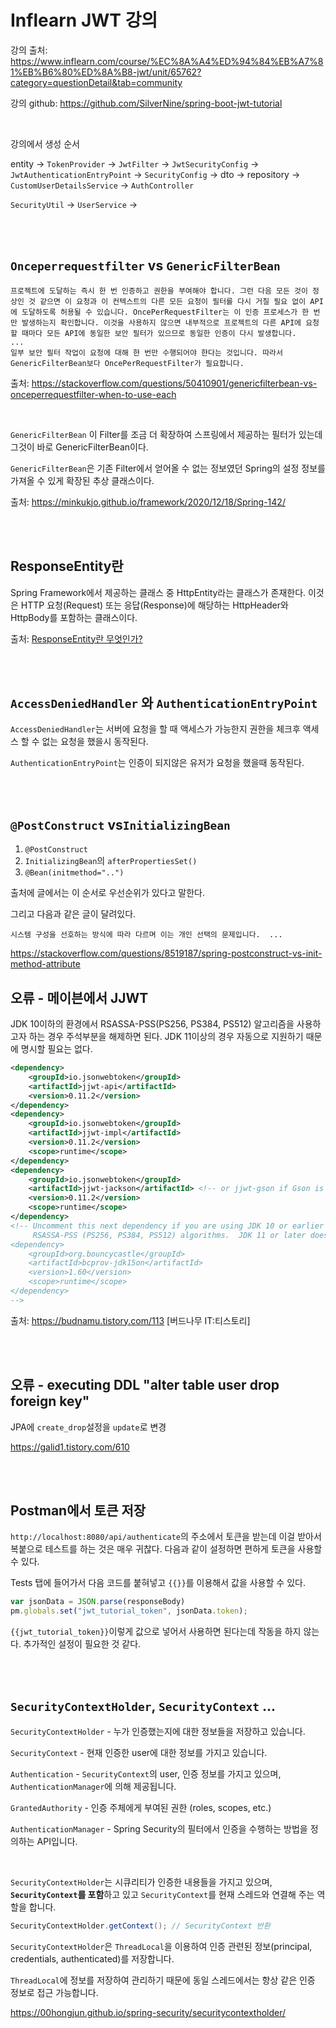 # Inflearn JWT 강의

강의 출처: https://www.inflearn.com/course/%EC%8A%A4%ED%94%84%EB%A7%81%EB%B6%80%ED%8A%B8-jwt/unit/65762?category=questionDetail&tab=community

강의 github: https://github.com/SilverNine/spring-boot-jwt-tutorial

<br>

강의에서 생성 순서

entity -> `TokenProvider` -> `JwtFilter` -> `JwtSecurityConfig` -> `JwtAuthenticationEntryPoint` -> `SecurityConfig` -> dto -> repository -> `CustomUserDetailsService` -> `AuthController`

`SecurityUtil` -> `UserService` -> 

<br>
<br>

## `Onceperrequestfilter` vs `GenericFilterBean`

```
프로젝트에 도달하는 즉시 한 번 인증하고 권한을 부여해야 합니다. 그런 다음 모든 것이 정상인 것 같으면 이 요청과 이 컨텍스트의 다른 모든 요청이 필터를 다시 거칠 필요 없이 API에 도달하도록 허용될 수 있습니다. OncePerRequestFilter는 이 인증 프로세스가 한 번만 발생하는지 확인합니다. 이것을 사용하지 않으면 내부적으로 프로젝트의 다른 API에 요청할 때마다 모든 API에 동일한 보안 필터가 있으므로 동일한 인증이 다시 발생합니다.
...
일부 보안 필터 작업이 요청에 대해 한 번만 수행되어야 한다는 것입니다. 따라서 GenericFilterBean보다 OncePerRequestFilter가 필요합니다.
```

출처: https://stackoverflow.com/questions/50410901/genericfilterbean-vs-onceperrequestfilter-when-to-use-each

<br>

`GenericFilterBean`
이 Filter를 조금 더 확장하여 스프링에서 제공하는 필터가 있는데 그것이 바로 GenericFilterBean이다.

`GenericFilterBean`은 기존 Filter에서 얻어올 수 없는 정보였던 Spring의 설정 정보를 가져올 수 있게 확장된 추상 클래스이다.

출처: https://minkukjo.github.io/framework/2020/12/18/Spring-142/

<br>
<br>

## ResponseEntity란

Spring Framework에서 제공하는 클래스 중 HttpEntity라는 클래스가 존재한다. 이것은 HTTP 요청(Request) 또는 응답(Response)에 해당하는 HttpHeader와 HttpBody를 포함하는 클래스이다.

출처: [ResponseEntity란 무엇인가?](https://devlog-wjdrbs96.tistory.com/182)

<br>
<br>

## `AccessDeniedHandler` 와 `AuthenticationEntryPoint`

`AccessDeniedHandler`는 서버에 요청을 할 때 액세스가 가능한지 권한을 체크후 액세스 할 수 없는 요청을 했을시 동작된다.

`AuthenticationEntryPoint`는 인증이 되지않은 유저가 요청을 했을때 동작된다.

<br>
<br>

## `@PostConstruct` vs`InitializingBean`

1. `@PostConstruct`
2. `InitializingBean`의 `afterPropertiesSet()`
3. `@Bean(initmethod="..")`

출처에 글에서는 이 순서로 우선순위가 있다고 말한다. 

그리고 다음과 같은 글이 달려있다.
```
시스템 구성을 선호하는 방식에 따라 다르며 이는 개인 선택의 문제입니다.  ...
```

https://stackoverflow.com/questions/8519187/spring-postconstruct-vs-init-method-attribute

## 오류 - 메이븐에서 JJWT
JDK 10이하의 환경에서 RSASSA-PSS(PS256, PS384, PS512) 알고리즘을 사용하고자 하는 경우 주석부분을 해제하면 된다. JDK 11이상의 경우 자동으로 지원하기 때문에 명시할 필요는 없다.

```xml
<dependency>
    <groupId>io.jsonwebtoken</groupId>
    <artifactId>jjwt-api</artifactId>
    <version>0.11.2</version>
</dependency>
<dependency>
    <groupId>io.jsonwebtoken</groupId>
    <artifactId>jjwt-impl</artifactId>
    <version>0.11.2</version>
    <scope>runtime</scope>
</dependency>
<dependency>
    <groupId>io.jsonwebtoken</groupId>
    <artifactId>jjwt-jackson</artifactId> <!-- or jjwt-gson if Gson is preferred -->
    <version>0.11.2</version>
    <scope>runtime</scope>
</dependency>
<!-- Uncomment this next dependency if you are using JDK 10 or earlier and you also want to use 
     RSASSA-PSS (PS256, PS384, PS512) algorithms.  JDK 11 or later does not require it for those algorithms:
<dependency>
    <groupId>org.bouncycastle</groupId>
    <artifactId>bcprov-jdk15on</artifactId>
    <version>1.60</version>
    <scope>runtime</scope>
</dependency>
-->

```

출처: https://budnamu.tistory.com/113 [버드나무 IT:티스토리]

<br>
<br>

## 오류 - executing DDL "alter table user drop foreign key"

JPA에 `create_drop`설정을 `update`로 변경

https://galid1.tistory.com/610

<br>
<br>

## Postman에서 토큰 저장
`http://localhost:8080/api/authenticate`의 주소에서 토큰을 받는데 이걸 받아서 복붙으로 테스트를 하는 것은 매우 귀찮다. 다음과 같이 설정하면 편하게 토큰을 사용할 수 있다.

Tests 탭에 들어가서 다음 코드를 붙혀넣고 `{{}}`를 이용해서 값을 사용할 수 있다.
```js
var jsonData = JSON.parse(responseBody)
pm.globals.set("jwt_tutorial_token", jsonData.token);
```

`{{jwt_tutorial_token}}`이렇게 값으로 넣어서 사용하면 된다는데 작동을 하지 않는다. 추가적인 설정이 필요한 것 같다.

<br>
<br>

## `SecurityContextHolder`, `SecurityContext` ...

`SecurityContextHolder` - 누가 인증했는지에 대한 정보들을 저장하고 있습니다.

`SecurityContext` - 현재 인증한 user에 대한 정보를 가지고 있습니다.

`Authentication` - `SecurityContext`의 user, 인증 정보를 가지고 있으며, `AuthenticationManager`에 의해 제공됩니다.

`GrantedAuthority` - 인증 주체에게 부여된 권한 (roles, scopes, etc.)

`AuthenticationManager` - Spring Security의 필터에서 인증을 수행하는 방법을 정의하는 API입니다.

<br>

`SecurityContextHolder`는 시큐리티가 인증한 내용들을 가지고 있으며, **`SecurityContext`를 포함**하고 있고 `SecurityContext`를 현재 스레드와 연결해 주는 역할을 합니다.

```java
SecurityContextHolder.getContext(); // SecurityContext 반환
```

`SecurityContextHolder`은 `ThreadLocal`을 이용하여 인증 관련된 정보(principal, credentials, authenticated)를 저장합니다.

`ThreadLocal`에 정보를 저장하여 관리하기 때문에 동일 스레드에서는 항상 같은 인증 정보로 접근 가능합니다.

https://00hongjun.github.io/spring-security/securitycontextholder/

<br>
<br>


